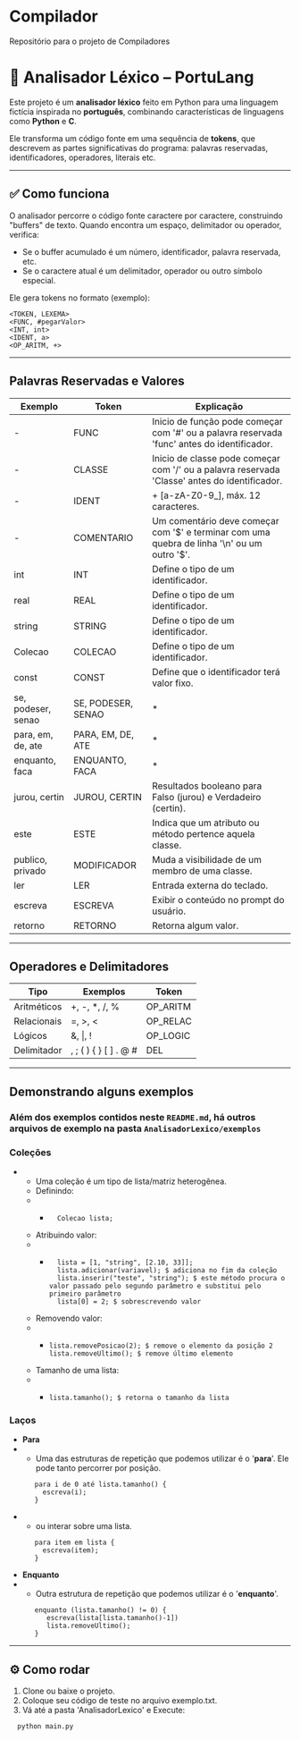 # Compilador
Repositório para o projeto de Compiladores

# 🧠 Analisador Léxico – PortuLang

Este projeto é um **analisador léxico** feito em Python para uma linguagem fictícia inspirada no **português**, combinando características de linguagens como **Python** e **C**.

Ele transforma um código fonte em uma sequência de **tokens**, que descrevem as partes significativas do programa: palavras reservadas, identificadores, operadores, literais etc.

---

## ✅ **Como funciona**

O analisador percorre o código fonte caractere por caractere, construindo "buffers" de texto. Quando encontra um espaço, delimitador ou operador, verifica:
- Se o buffer acumulado é um número, identificador, palavra reservada, etc.
- Se o caractere atual é um delimitador, operador ou outro símbolo especial.

Ele gera tokens no formato (exemplo):
```plaintext
<TOKEN, LEXEMA>
<FUNC, #pegarValor>
<INT, int>
<IDENT, a>
<OP_ARITM, +>
```

---
## **Palavras Reservadas e Valores**
| Exemplo                            | Token                              | Explicação                                                                                    |
| ---------------------------------- | ---------------------------------- |-----------------------------------------------------------------------------------------------|
| -                                  | FUNC                               | Inicio de função pode começar com '#' ou a palavra reservada 'func' antes do identificador.   | 
| -                                  | CLASSE                             | Inicio de classe pode começar com '/' ou a palavra reservada 'Classe' antes do identificador. |
| -                                  | IDENT                              | + [a-zA-Z0-9_], máx. 12 caracteres.                                                           |
| -                                  | COMENTARIO                         | Um comentário deve começar com '$' e terminar com uma quebra de linha '\n' ou um outro '$'.   |
| int                                | INT                                | Define o tipo de um identificador.                                                            |
| real                               | REAL                               | Define o tipo de um identificador.                                                            |
| string                             | STRING                             | Define o tipo de um identificador.                                                            |
| Colecao                            | COLECAO                            | Define o tipo de um identificador.                                                            |
| const                              | CONST                              | Define que o identificador terá valor fixo.                                                   |
| se, podeser, senao                 | SE, PODESER, SENAO                 | *                                                                                             |
| para, em, de, ate                  | PARA, EM, DE, ATE                  | *                                                                                             |
| enquanto, faca                     | ENQUANTO, FACA                     | *                                                                                             |
| jurou, certin                      | JUROU, CERTIN                      | Resultados booleano para Falso (jurou) e Verdadeiro (certin).                                 |
| este                               | ESTE                               | Indica que um atributo ou método pertence aquela classe.                                      |
| publico, privado                   | MODIFICADOR                        | Muda a visibilidade de um membro de uma classe.                                               |
| ler                                | LER                                | Entrada externa do teclado.                                                                   |
| escreva                            | ESCREVA                            | Exibir o conteúdo no prompt do usuário.                                                       |
| retorno                            | RETORNO                            | Retorna algum valor.                                                                             |

---
## **Operadores e Delimitadores**
| Tipo        | Exemplos               | Token     | 
| ----------- | ---------------------- | --------- | 
| Aritméticos | +, -, \*, /, %         | OP\_ARITM | 
| Relacionais | =, >, <                | OP\_RELAC |       
| Lógicos     | &, \|,  \!             | OP\_LOGIC |
| Delimitador | , ; ( ) { } \[ ] . @ # | DEL       |

---
## **Demonstrando alguns exemplos**
### Além dos exemplos contidos neste `README.md`, há outros arquivos de exemplo na pasta `AnalisadorLexico/exemplos`

### **Coleções**
- - Uma coleção é um tipo de lista/matriz heterogênea.
  - Definindo:
  - - ```
        Colecao lista;
      ```
  - Atribuindo valor:
  - - ```
        lista = [1, "string", [2.10, 33]];
        lista.adicionar(variavel); $ adiciona no fim da coleção
        lista.inserir("teste", "string"); $ este método procura o valor passado pelo segundo parâmetro e substitui pelo primeiro parâmetro
        lista[0] = 2; $ sobrescrevendo valor
      ```
  - Removendo valor:
  - - ```
      lista.removePosicao(2); $ remove o elemento da posição 2
      lista.removeUltimo(); $ remove último elemento
      ```
  - Tamanho de uma lista:
  - - ```
      lista.tamanho(); $ retorna o tamanho da lista
      ```
### **Laços**
- **Para**
- - Uma das estruturas de repetição que podemos utilizar é o '**para**'. Ele pode tanto percorrer por posição.
   ```
      para i de 0 até lista.tamanho() {
        escreva(i);
      }  
    ```
- - ou interar sobre uma lista.
   ```
      para item em lista {
        escreva(item);
      }  
    ```
- **Enquanto**
- - Outra estrutura de repetição que podemos utilizar é o '**enquanto**'. 
   ```
      enquanto (lista.tamanho() != 0) {
         escreva(lista[lista.tamanho()-1])
         lista.removeUltimo();
      }  
    ```
---

## **⚙ Como rodar**
1. Clone ou baixe o projeto.
2. Coloque seu código de teste no arquivo exemplo.txt.
3. Vá até a pasta 'AnalisadorLexico' e Execute:
```plaintext
  python main.py
```
